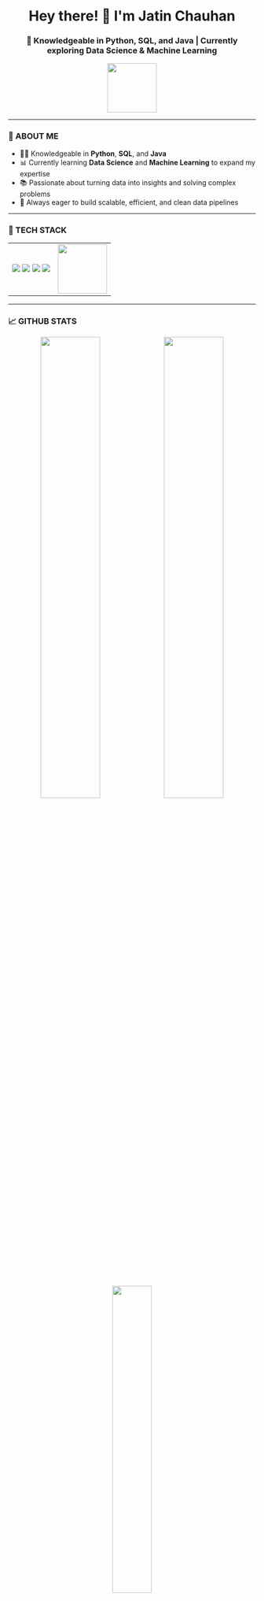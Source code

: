 <h1 align="center">Hey there! 👋 I'm Jatin Chauhan</h1>
<h3 align="center">🚀 Knowledgeable in Python, SQL, and Java | Currently exploring Data Science & Machine Learning</h3>
<p align="center">
  <img src="https://media.giphy.com/media/v1.Y2lkPTc5MGI3NjExdXA5Y3Y2Z292eG1vcWFlNzF2bmpodzBkYWZ1eDY0bDF1NWVidDVlMyZlcD12MV9naWZzX3NlYXJjaCZjdD1n/78XCFBGOlS6keY1Bil/giphy.gif" width="100px">
</p>

---

### 🌟 ABOUT ME  
- 👨‍💻 Knowledgeable in **Python**, **SQL**, and **Java**  
- 📊 Currently learning **Data Science** and **Machine Learning** to expand my expertise  
- 📚 Passionate about turning data into insights and solving complex problems  
- 🎯 Always eager to build scalable, efficient, and clean data pipelines

---

### 🧰 TECH STACK

<table>
  <tr>
    <td align="left">
      <img src="https://img.shields.io/badge/Python-14354C?style=for-the-badge&logo=python&logoColor=white" />
      <img src="https://img.shields.io/badge/SQL-336791?style=for-the-badge&logo=postgresql&logoColor=white" />
      <img src="https://img.shields.io/badge/Java-007396?style=for-the-badge&logo=java&logoColor=white" />
      <img src="https://img.shields.io/badge/GitHub-181717?style=for-the-badge&logo=github&logoColor=white" />
    </td>
    <td align="right">
      <img src="https://media.giphy.com/media/M9gbBd9nbDrOTu1Mqx/giphy.gif" width="100px" />
    </td>
  </tr>
</table>


---

### 📈 GITHUB STATS

<div align="center">
  <img src="https://github-readme-stats.vercel.app/api?username=jatinchauhan26&show_icons=true&theme=radical&hide_border=false&border_radius=15" width="49%" />
  <img src="https://streak-stats.demolab.com/?user=jatinchauhan26&theme=radical&hide_border=false&border_radius=15" width="49%" />
</div>

<br/>

<div align="center">
  <img src="https://github-readme-stats.vercel.app/api/top-langs/?username=jatinchauhan26&layout=compact&theme=radical&hide_border=false&border_radius=15" width="40%" />
</div>

<br/>

<div align="center">
  <img src="https://github-profile-trophy.vercel.app/?username=jatinchauhan26&theme=radical&no-frame=true&no-bg=true&margin-w=10&row=1" width="90%" />
</div>





---

### 📫 CONNECT WITH ME

<a href="https://github.com/jatinchauhan26" target="_blank">
  <img src="https://img.shields.io/badge/GitHub-100000?style=for-the-badge&logo=github&logoColor=white" alt="GitHub"/>
</a>
<a href="https://www.linkedin.com/in/jatin-chauhan-25453735a/" target="_blank">
  <img src="https://img.shields.io/badge/LinkedIn-0A66C2?style=for-the-badge&logo=linkedin&logoColor=white" alt="LinkedIn"/>
</a>
<a href="https://www.instagram.com/thakurr_jatin_rajput/" target="_blank">
  <img src="https://img.shields.io/badge/Instagram-E4405F?style=for-the-badge&logo=instagram&logoColor=white" alt="Instagram"/>
</a










---

### 💡 MOTIVATION

> *“In a world full of data, be the one who finds the meaning.”* 🔍

✨ Keep learning, keep coding, and let your curiosity lead the way!
